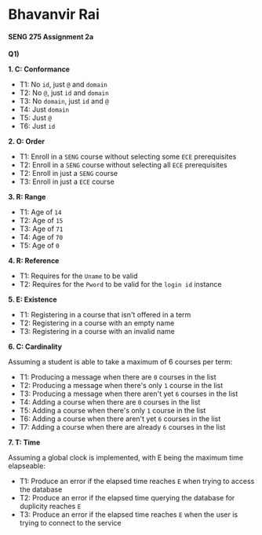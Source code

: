 # Bhavanvir Rai
#### SENG 275 Assignment 2a

**Q1)**

**1. C: Conformance**
- T1: No `id`, just `@` and `domain`
- T2: No `@`, just `id` and `domain`
- T3: No `domain`, just `id` and `@`
- T4: Just `domain`
- T5: Just `@`
- T6: Just `id`

**2. O: Order**
- T1: Enroll in a `SENG` course without selecting some `ECE` prerequisites 
- T2: Enroll in a `SENG` course without selecting all `ECE` prerequisites
- T2: Enroll in just a `SENG` course
- T3: Enroll in just a `ECE` course

**3. R: Range**
- T1: Age of `14`
- T2: Age of `15`
- T3: Age of `71`
- T4: Age of `70`
- T5: Age of `0`

**4. R: Reference**
- T1: Requires for the `Uname` to be valid
- T2: Requires for the `Pword` to be valid for the `login id` instance

**5. E: Existence**
- T1: Registering in a course that isn't offered in a term
- T2: Registering in a course with an empty name
- T3: Registering in a course with an invalid name

**6. C: Cardinality**

Assuming a student is able to take a maximum of 6 courses per term:
- T1: Producing a message when there are `0` courses in the list
- T2: Producing a message when there's only `1` course in the list
- T3: Producing a message when there aren't yet `6` courses in the list
- T4: Adding a course when there are `0` courses in the list
- T5: Adding a course when there's only `1` course in the list
- T6: Adding a course when there aren't yet `6` courses in the list
- T7: Adding a course when there are already `6` courses in the list

**7. T: Time**

Assuming a global clock is implemented, with E being the maximum time elapseable:
- T1: Produce an error if the elapsed time reaches `E` when trying to access the database
- T2: Produce an error if the elapsed time querying the database for duplicity reaches `E`
- T3: Produce an error if the elapsed time reaches `E` when the user is trying to connect to the service
